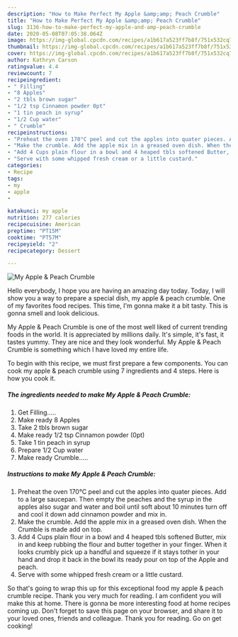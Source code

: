```yaml
---
description: "How to Make Perfect My Apple &amp;amp; Peach Crumble"
title: "How to Make Perfect My Apple &amp;amp; Peach Crumble"
slug: 3136-how-to-make-perfect-my-apple-and-amp-peach-crumble
date: 2020-05-08T07:05:38.064Z
image: https://img-global.cpcdn.com/recipes/a1b617a523ff7b8f/751x532cq70/my-apple-peach-crumble-recipe-main-photo.jpg
thumbnail: https://img-global.cpcdn.com/recipes/a1b617a523ff7b8f/751x532cq70/my-apple-peach-crumble-recipe-main-photo.jpg
cover: https://img-global.cpcdn.com/recipes/a1b617a523ff7b8f/751x532cq70/my-apple-peach-crumble-recipe-main-photo.jpg
author: Kathryn Carson
ratingvalue: 4.4
reviewcount: 7
recipeingredient:
- " Filling"
- "8 Apples"
- "2 tbls brown sugar"
- "1/2 tsp Cinnamon powder 0pt"
- "1 tin peach in syrup"
- "1/2 Cup water"
- " Crumble"
recipeinstructions:
- "Preheat the oven 170°C peel and cut the apples into quater pieces. Add to a large saucepan. Then empty the peaches and the syrup in the apples also sugar and water and boil until soft about 10 minutes turn off and cool it down add cinnamon powder and mix in."
- "Make the crumble. Add the apple mix in a greased oven dish. When the Crumble is made add on top."
- "Add 4 Cups plain flour in a bowl and 4 heaped tbls softened Butter, mix in and keep rubbing the flour and butter together in your finger. When it looks crumbly pick up a handful and squeeze if it stays tother in your hand and drop it back in the bowl its ready pour on top of the Apple and peach."
- "Serve with some whipped fresh cream or a little custard."
categories:
- Recipe
tags:
- my
- apple
- 

katakunci: my apple  
nutrition: 277 calories
recipecuisine: American
preptime: "PT15M"
cooktime: "PT57M"
recipeyield: "2"
recipecategory: Dessert

---
```



![My Apple &amp; Peach Crumble](https://img-global.cpcdn.com/recipes/a1b617a523ff7b8f/751x532cq70/my-apple-peach-crumble-recipe-main-photo.jpg)

Hello everybody, I hope you are having an amazing day today. Today, I will show you a way to prepare a special dish, my apple &amp; peach crumble. One of my favorites food recipes. This time, I'm gonna make it a bit tasty. This is gonna smell and look delicious.

My Apple &amp; Peach Crumble is one of the most well liked of current trending foods in the world. It is appreciated by millions daily. It's simple, it's fast, it tastes yummy. They are nice and they look wonderful. My Apple &amp; Peach Crumble is something which I have loved my entire life.




To begin with this recipe, we must first prepare a few components. You can cook my apple &amp; peach crumble using 7 ingredients and 4 steps. Here is how you cook it.

<!--inarticleads1-->

##### The ingredients needed to make My Apple &amp; Peach Crumble:

1. Get  Filling.....
1. Make ready 8 Apples
1. Take 2 tbls brown sugar
1. Make ready 1/2 tsp Cinnamon powder (0pt)
1. Take 1 tin peach in syrup
1. Prepare 1/2 Cup water
1. Make ready  Crumble.....




<!--inarticleads2-->

##### Instructions to make My Apple &amp; Peach Crumble:

1. Preheat the oven 170°C peel and cut the apples into quater pieces. Add to a large saucepan. Then empty the peaches and the syrup in the apples also sugar and water and boil until soft about 10 minutes turn off and cool it down add cinnamon powder and mix in.
1. Make the crumble. Add the apple mix in a greased oven dish. When the Crumble is made add on top.
1. Add 4 Cups plain flour in a bowl and 4 heaped tbls softened Butter, mix in and keep rubbing the flour and butter together in your finger. When it looks crumbly pick up a handful and squeeze if it stays tother in your hand and drop it back in the bowl its ready pour on top of the Apple and peach.
1. Serve with some whipped fresh cream or a little custard.




So that's going to wrap this up for this exceptional food my apple &amp; peach crumble recipe. Thank you very much for reading. I am confident you will make this at home. There is gonna be more interesting food at home recipes coming up. Don't forget to save this page on your browser, and share it to your loved ones, friends and colleague. Thank you for reading. Go on get cooking!
